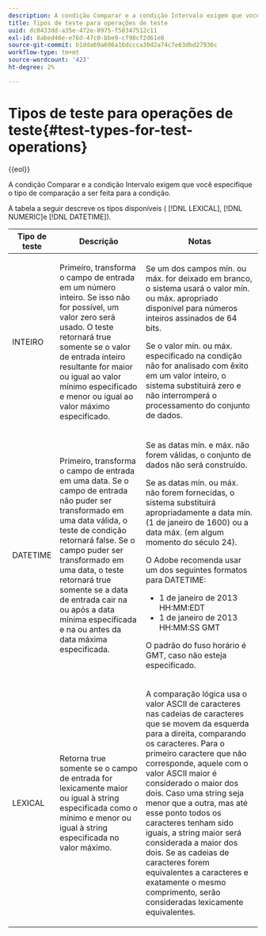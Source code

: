 ```yaml
---
description: A condição Comparar e a condição Intervalo exigem que você especifique o tipo de comparação a ser feita para a condição.
title: Tipos de teste para operações de teste
uuid: dc0433dd-a35e-472e-8975-f58347512c11
exl-id: 8abed46e-e76d-47c0-bbe9-cf98cf2d61e8
source-git-commit: b1dda69a606a16dccca30d2a74c7e63dbd27936c
workflow-type: tm+mt
source-wordcount: '423'
ht-degree: 2%

---
```


# Tipos de teste para operações de teste{#test-types-for-test-operations}

{{eol}}

A condição Comparar e a condição Intervalo exigem que você especifique o tipo de comparação a ser feita para a condição.

A tabela a seguir descreve os tipos disponíveis ( [!DNL LEXICAL], [!DNL NUMERIC]e [!DNL DATETIME]).

<table id="table_1B3AD8BDF0414D0AB8EE0E6D1B53E2CE"> 
 <thead> 
  <tr> 
   <th colname="col1" class="entry"> Tipo de teste </th> 
   <th colname="col2" class="entry"> Descrição </th> 
   <th colname="col3" class="entry"> Notas </th> 
  </tr> 
 </thead>
 <tbody> 
  <tr> 
   <td colname="col1"> <p><span class="wintitle"> INTEIRO</span> </p> </td> 
   <td colname="col2"> <p>Primeiro, transforma o campo de entrada em um número inteiro. Se isso não for possível, um valor zero será usado. O teste retornará true somente se o valor de entrada inteiro resultante for maior ou igual ao valor mínimo especificado e menor ou igual ao valor máximo especificado. </p> </td> 
   <td colname="col3"> <p>Se um dos campos mín. ou máx. for deixado em branco, o sistema usará o valor mín. ou máx. apropriado disponível para números inteiros assinados de 64 bits. </p> <p> Se o valor mín. ou máx. especificado na condição não for analisado com êxito em um valor inteiro, o sistema substituirá zero e não interromperá o processamento do conjunto de dados. </p> </td> 
  </tr> 
  <tr> 
   <td colname="col1"> <p><span class="wintitle"> DATETIME</span> </p> </td> 
   <td colname="col2"> <p>Primeiro, transforma o campo de entrada em uma data. Se o campo de entrada não puder ser transformado em uma data válida, o teste de condição retornará false. Se o campo puder ser transformado em uma data, o teste retornará true somente se a data de entrada cair na ou após a data mínima especificada e na ou antes da data máxima especificada. </p> </td> 
   <td colname="col3"> <p>Se as datas mín. e máx. não forem válidas, o conjunto de dados não será construído. </p> <p> Se as datas mín. ou máx. não forem fornecidas, o sistema substituirá apropriadamente a data mín. (1 de janeiro de 1600) ou a data máx. (em algum momento do século 24). </p> <p> O Adobe recomenda usar um dos seguintes formatos para <span class="wintitle"> DATETIME</span>: </p> 
    <ul id="ul_44F469CC5D974382AF70D7B1975CF077"> 
     <li id="li_DB5FD4AFD6B34436ACD7C13282F64956"> 1 de janeiro de 2013 HH:MM:EDT </li> 
     <li id="li_307580C3F97D495BB16F1212DB38CE37"> 1 de janeiro de 2013 HH:MM:SS GMT </li> 
    </ul> <p> O padrão do fuso horário é GMT, caso não esteja especificado. </p> </td> 
  </tr> 
  <tr> 
   <td colname="col1"> <p><span class="wintitle"> LEXICAL</span> </p> </td> 
   <td colname="col2"> <p>Retorna true somente se o campo de entrada for lexicamente maior ou igual à string especificada como o mínimo e menor ou igual à string especificada no valor máximo. </p> </td> 
   <td colname="col3"> <p>A comparação lógica usa o valor ASCII de caracteres nas cadeias de caracteres que se movem da esquerda para a direita, comparando os caracteres. Para o primeiro caractere que não corresponde, aquele com o valor ASCII maior é considerado o maior dos dois. Caso uma string seja menor que a outra, mas até esse ponto todos os caracteres tenham sido iguais, a string maior será considerada a maior dos dois. Se as cadeias de caracteres forem equivalentes a caracteres e exatamente o mesmo comprimento, serão consideradas lexicamente equivalentes. </p> </td> 
  </tr> 
 </tbody> 
</table>
